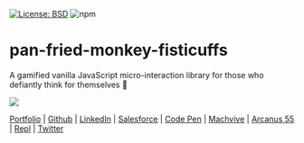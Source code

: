 [![License: BSD](https://img.shields.io/badge/license-BSD-green)](https://opensource.org/licenses/MIT)
![npm](https://img.shields.io/npm/dt/vue-simple-drawer.svg?style=flat)
# pan-fried-monkey-fisticuffs
A gamified vanilla JavaScript micro-interaction library for those who defiantly think for themselves 🐒

![](https://neodigm.github.io/pan-fried-monkey-fisticuffs/img/pan_fried_monkey_fisticuffs_logo_640_1280.jpg)

[Portfolio](https://www.theScottKrause.com) |
[Github](https://github.com/neodigm) |
[LinkedIn](https://www.linkedin.com/in/neodigm24/) |
[Salesforce](https://trailblazer.me/id/skrause) |
[Code Pen](https://codepen.io/neodigm24) |
[Machvive](https://machvive.com/) |
[Arcanus 55](https://www.arcanus55.com/) |
[Repl](https://repl.it/@neodigm) |
[Twitter](https://twitter.com/neodigm24)
